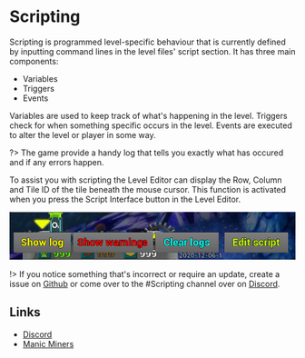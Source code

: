 # Scripting

Scripting is programmed level-specific behaviour that is currently defined by inputting command lines in the level files' script section. It has three main components:

* Variables
* Triggers
* Events

Variables are used to keep track of what's happening in the level. Triggers check for when something specific occurs in the level. Events are executed to alter the level or player in some way.

?> The game provide a handy log that tells you exactly what has occured and if any errors happen.

To assist you with scripting the Level Editor can display the Row, Column and Tile ID of the tile beneath the mouse cursor. This function is activated when you press the Script Interface button in the Level Editor.

![ShowLogButton_Screenshot](_media/EditorShowLog.png "Show Log")

!> If you notice something that's incorrect or require an update, create a issue on [Github](https://github.com/manicminers/docs) or come over to the #Scripting channel over on [Discord](https://discord.gg/85k8JHz).

## Links
 - [Discord](https://discord.gg/85k8JHz)
 - [Manic Miners](https://manicminers.baraklava.com/)
